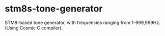 # stm8s-tone-generator
STM8-based tone generator, with frequencies ranging from 1-999,999Hz.
(Using Cosmic C compiler).
